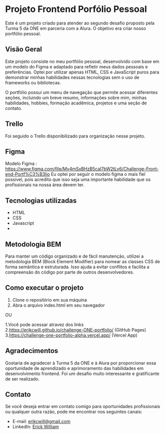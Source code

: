 
# Projeto Frontend Porfólio Pessoal

Este é um projeto criado para atender ao segundo desafio proposto pela Turma 5 da ONE em parceria com a Alura. O objetivo era criar nosso portfólio pessoal.

## Visão Geral

Este projeto consiste no meu portfólio pessoal, desenvolvido com base em um modelo do Figma e adaptado para refletir meus dados pessoais e preferências. Optei por utilizar apenas HTML, CSS e JavaScript puros para demonstrar minhas habilidades nessas tecnologias sem o uso de frameworks ou bibliotecas.

O portfólio possui um menu de navegação que permite acessar diferentes seções, incluindo um breve resumo, informações sobre mim, minhas habilidades, hobbies, formação acadêmica, projetos e uma seção de contato.

## Trello

Foi seguido o Trello disponibilizado para organização nesse projeto.

## Figma 

Modelo Figma : https://www.figma.com/file/Mv4mSxBHzB5caI7bW2tLv6/Challenge-Front-end-Portf%C3%B3lio
Eu optei por seguir o modelo figma o mais fiel possivel, pois acredito que isso seja uma importante habilidade que os profissionais na nossa área devem ter.


## Tecnologias utilizadas

-   HTML
-   CSS
-   Javascript
- 
## Metodologia BEM

Para manter um código organizado e de fácil manutenção, utilizei a metodologia BEM (Block Element Modifier) para nomear as classes CSS de forma semântica e estruturada. Isso ajuda a evitar conflitos e facilita a compreensão do código por parte de outros desenvolvedores.

## Como executar o projeto

1.  Clone o repositório em sua máquina
2.  Abra o arquivo index.html em seu navegador

OU

1.Você pode acessar atravez dos links
<br>
2.https://erikcwill.github.io/challenge-ONE-portfolio/ (GitHub Pages)
<br>
3.https://challenge-one-portfolio-alpha.vercel.app/ (Vercel App)


## Agradecimentos

Gostaria de agradecer à Turma 5 da ONE e à Alura por proporcionar essa oportunidade de aprendizado e aprimoramento das habilidades em desenvolvimento frontend. Foi um desafio muito interessante e gratificante de ser realizado.

## Contato

Se você deseja entrar em contato comigo para oportunidades profissionais ou qualquer outra razão, pode me encontrar nos seguintes canais:

-   E-mail: [erikcwill@gmail.com](mailto:erikcwill@gmail.com)
-   LinkedIn: [Erick William](https://www.linkedin.com/in/erikcwill/)
